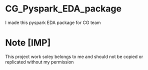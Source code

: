 # CG_Pyspark_EDA_package
I made this pyspark EDA package for CG team 

# Note [IMP]
This project work soley belongs to me and should not be copied or replicated without my permission
